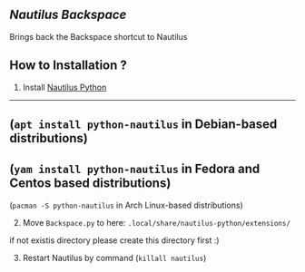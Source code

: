 *Nautilus Backspace*
-----------------------
Brings back the Backspace shortcut to Nautilus

How to Installation ?
-----------------------
1) Install [Nautilus Python](https://wiki.gnome.org/Projects/NautilusPython) 
-----------------------
(`apt install python-nautilus` in Debian-based distributions)
---
(`yam install python-nautilus` in Fedora and Centos based distributions)
---
(`pacman -S python-nautilus` in Arch Linux-based distributions)
 
2) Move `Backspace.py` to here: `.local/share/nautilus-python/extensions/`

if not existis directory please create this directory first :)

3) Restart Nautilus by command (`killall nautilus`)
